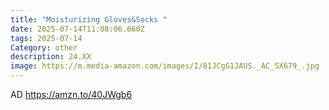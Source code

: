 ```yaml
---
title: "Moisturizing Gloves&Socks "
date: 2025-07-14T11:08:06.660Z
tags: 2025-07-14
Category: other
description: 24.XX
image: https://m.media-amazon.com/images/I/81JCgG1JAUS._AC_SX679_.jpg
---
```

AD https://amzn.to/40JWgb6